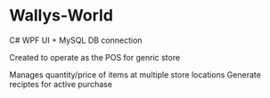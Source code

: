 # Wallys-World
C# WPF UI + MySQL DB connection

Created to operate as the POS for genric store 

Manages quantity/price of items at multiple store locations
Generate reciptes for active purchase 

